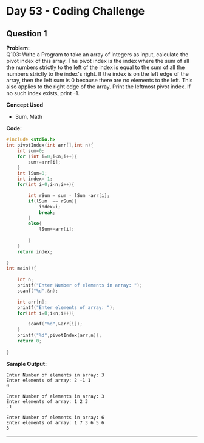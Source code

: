 # Day 53 - Coding Challenge

## Question 1  
**Problem:**  
Q103: Write a Program to take an array of integers as input, calculate the pivot index of this array. The pivot index is the index where the sum of all the numbers strictly to the left of the index is equal to the sum of all the numbers strictly to the index's right. If the index is on the left edge of the array, then the left sum is 0 because there are no elements to the left. This also applies to the right edge of the array. Print the leftmost pivot index. If no such index exists, print -1.

**Concept Used**
- Sum, Math

**Code:**  
```c
#include <stdio.h>
int pivotIndex(int arr[],int n){
    int sum=0;
    for (int i=0;i<n;i++){
        sum+=arr[i];
    }
    int lSum=0;
    int index=-1;
    for(int i=0;i<n;i++){

        int rSum = sum - lSum -arr[i];
        if(lSum  == rSum){
            index=i;
            break;
        }
        else{
            lSum+=arr[i];
            
        }
    }
    return index;

}
int main(){
    
    int n;
    printf("Enter Number of elements in array: ");
    scanf("%d",&n);

    int arr[n];
    printf("Enter elements of array: ");
    for(int i=0;i<n;i++){

        scanf("%d",&arr[i]);
    }
    printf("%d",pivotIndex(arr,n));
    return 0;
    
}
```

**Sample Output:**  
```
Enter Number of elements in array: 3
Enter elements of array: 2 -1 1
0

Enter Number of elements in array: 3
Enter elements of array: 1 2 3
-1

Enter Number of elements in array: 6
Enter elements of array: 1 7 3 6 5 6
3
```

---

